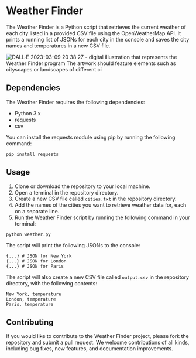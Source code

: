 # Weather Finder

The Weather Finder is a Python script that retrieves the current weather of each city listed in a provided CSV file using the OpenWeatherMap API. It prints a running list of JSONs for each city in the console and saves the city names and temperatures in a new CSV file.

![DALL·E 2023-03-09 20 38 27 -  digital illustration that represents the Weather Finder program  The artwork should feature elements such as cityscapes or landscapes of different ci](https://user-images.githubusercontent.com/92187562/224209208-702669c9-9283-45e8-95bc-f266496803c5.png)



## Dependencies

The Weather Finder requires the following dependencies:

- Python 3.x
- requests
- csv

You can install the requests module using pip by running the following command:

```
pip install requests
```


## Usage

1. Clone or download the repository to your local machine.
2. Open a terminal in the repository directory.
3. Create a new CSV file called `cities.txt` in the repository directory.
4. Add the names of the cities you want to retrieve weather data for, each on a separate line.
5. Run the Weather Finder script by running the following command in your terminal:

```
python weather.py
```
The script will print the following JSONs to the console:
```
{...} # JSON for New York
{...} # JSON for London
{...} # JSON for Paris
```
The script will also create a new CSV file called `output.csv` in the repository directory, with the following contents:
```
New York, temperature
London, temperature
Paris, temperature
```

## Contributing
If you would like to contribute to the Weather Finder project, please fork the repository and submit a pull request. We welcome contributions of all kinds, including bug fixes, new features, and documentation improvements.
